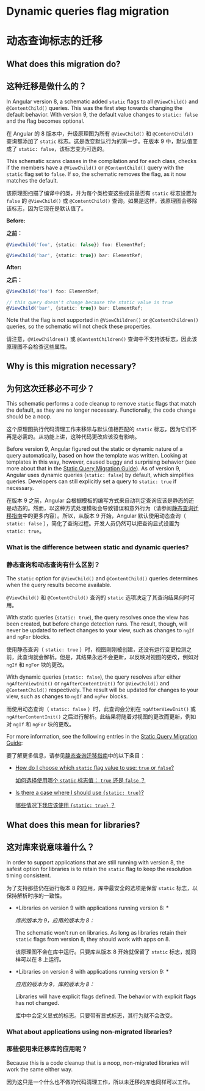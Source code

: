 # Dynamic queries flag migration

# 动态查询标志的迁移

## What does this migration do?

## 这种迁移是做什么的？

In Angular version 8, a schematic added `static` flags to all `@ViewChild()` and `@ContentChild()` queries.
This was the first step towards changing the default behavior.
With version 9, the default value changes to `static: false` and the flag becomes optional.

在 Angular 的 8 版本中，升级原理图为所有 `@ViewChild()` 和 `@ContentChild()` 查询都添加了 `static` 标志。这是改变默认行为的第一步。在版本 9 中，默认值变成了 `static: false`，该标志变为可选的。

This schematic scans classes in the compilation and for each class, checks if the members have a `@ViewChild()` or `@ContentChild()` query with the `static` flag set to `false`.
If so, the schematic removes the flag, as it now matches the default.

该原理图扫描了编译中的类，并为每个类检查这些成员是否有 `static` 标志设置为 `false` 的 `@ViewChild()` 或 `@ContentChild()` 查询。如果是这样，该原理图会移除该标志，因为它现在是默认值了。

**Before:**

**之前：**

```ts
@ViewChild('foo', {static: false}) foo: ElementRef;

@ViewChild('bar', {static: true}) bar: ElementRef;
```

**After:**

**之后：**

```ts
@ViewChild('foo') foo: ElementRef;

// this query doesn't change because the static value is true
@ViewChild('bar', {static: true}) bar: ElementRef;
```

Note that the flag is not supported in `@ViewChildren()` or `@ContentChildren()` queries, so the schematic will not check these properties.

请注意，`@ViewChildren()` 或 `@ContentChildren()` 查询中不支持该标志，因此该原理图不会检查这些属性。

## Why is this migration necessary?

## 为何这次迁移必不可少？

This schematic performs a code cleanup to remove `static` flags that match the default, as they are no longer necessary.
Functionally, the code change should be a noop.

这个原理图执行代码清理工作来移除与默认值相匹配的 `static` 标志，因为它们不再是必需的。从功能上讲，这种代码更改应该没有影响。

Before version 9, Angular figured out the static or dynamic nature of a query automatically, based on how the template was written.
Looking at templates in this way, however, caused buggy and surprising behavior (see more about that in the [Static Query Migration Guide](guide/static-query-migration#what-does-this-flag-mean)).
As of version 9, Angular uses dynamic queries (`static: false`) by default, which simplifies queries.
Developers can still explicitly set a query to `static: true` if necessary.

在版本 9 之前，Angular 会根据模板的编写方式来自动判定查询应该是静态的还是动态的。然而，以这种方式处理模板会导致错误和意外行为（请参阅[静态查询迁移指南](guide/static-query-migration#what-does-this-flag-mean)中的更多内容）。所以，从版本 9 开始，Angular 默认使用动态查询（ `static: false` ），简化了查询过程。开发人员仍然可以把查询显式设置为 `static: true`。

<div class=" alert is-helpful">

### What is the difference between static and dynamic queries?

### 静态查询和动态查询有什么区别？

The `static` option for `@ViewChild()` and `@ContentChild()` queries determines when the query results become available.

`@ViewChild()` 和 `@ContentChild()` 查询的 `static` 选项决定了其查询结果何时可用。

With static queries (`static: true`), the query resolves once the view has been created, but before change detection runs.
The result, though, will never be updated to reflect changes to your view, such as changes to `ngIf` and `ngFor` blocks.

使用静态查询（ `static: true` ）时，视图刚刚被创建，还没有运行变更检测之前，此查询就会解析。但是，其结果永远不会更新，以反映对视图的更改，例如对 `ngIf` 和 `ngFor` 块的更改。

With dynamic queries (`static: false`), the query resolves after either `ngAfterViewInit()` or `ngAfterContentInit()` for `@ViewChild()` and `@ContentChild()` respectively.
The result will be updated for changes to your view, such as changes to `ngIf` and `ngFor` blocks.

而使用动态查询（ `static: false` ）时，此查询会分别在 `ngAfterViewInit()` 或 `ngAfterContentInit()` 之后进行解析。此结果将随着对视图的更改而更新，例如对 `ngIf` 和 `ngFor` 块的更改。

For more information, see the following entries in the
[Static Query Migration Guide](https://angular.io/guide/static-query-migration):

要了解更多信息，请参见[静态查询迁移指南](https://angular.cn/guide/static-query-migration)中的以下条目：

* [How do I choose which `static` flag value to use: `true` or `false`?](https://angular.io/guide/static-query-migration#how-do-i-choose-which-static-flag-value-to-use-true-or-false)

  [如何选择使用哪个 `static` 标志值： `true` 还是 `false` ？](https://angular.cn/guide/static-query-migration#how-do-i-choose-which-static-flag-value-to-use-true-or-false)

* [Is there a case where I should use `{static: true}`?](https://angular.io/guide/static-query-migration#is-there-a-case-where-i-should-use-static-true)

  [哪些情况下我应该使用 `{static: true}` ？](https://angular.cn/guide/static-query-migration#is-there-a-case-where-i-should-use-static-true)

</div>

## What does this mean for libraries?

## 这对库来说意味着什么？

In order to support applications that are still running with version 8, the safest option for libraries is to retain the `static` flag to keep the resolution timing consistent.

为了支持那些仍在运行版本 8 的应用，库中最安全的选项是保留 `static` 标志，以保持解析时序的一致性。

- *Libraries on version 9 with applications running version 8: *

  *库的版本为 9，应用的版本为 8：*

  The schematic won't run on libraries.
  As long as libraries retain their `static` flags from version 8, they should work with apps on 8.

  该原理图不会在库中运行。只要库从版本 8 开始就保留了 `static` 标志，就同样可以在 8 上运行。

- *Libraries on version 8 with applications running version 9: *

  *应用的版本为 9，库的版本为 8：*

  Libraries will have explicit flags defined.
  The behavior with explicit flags has not changed.

  库中中会定义显式的标志。只要带有显式标志，其行为就不会改变。

### What about applications using non-migrated libraries?

### 那些使用未迁移库的应用呢？

Because this is a code cleanup that is a noop, non-migrated libraries will work the same either way.

因为这只是一个什么也不做的代码清理工作，所以未迁移的库也同样可以工作。
